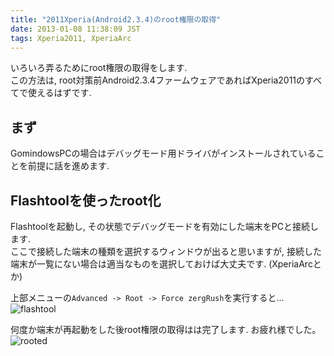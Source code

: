 ```yaml
---
title: "2011Xperia(Android2.3.4)のroot権限の取得"
date: 2013-01-08 11:38:09 JST
tags: Xperia2011, XperiaArc
---
```

いろいろ弄るためにroot権限の取得をします.  
この方法は, root対策前Android2.3.4ファームウェアであればXperia2011のすべてで使えるはずです.

## まず

GomindowsPCの場合はデバッグモード用ドライバがインストールされていることを前提に話を進めます.

## Flashtoolを使ったroot化

Flashtoolを起動し, その状態でデバッグモードを有効にした端末をPCと接続します.  
ここで接続した端末の種類を選択するウィンドウが出ると思いますが, 接続した端末が一覧にない場合は適当なものを選択しておけば大丈夫です. (XperiaArcとか)

上部メニューの`Advanced -> Root -> Force zergRush`を実行すると...  
![flashtool](https://lh5.googleusercontent.com/-erk4RgZS1SM/UZdFbxrieZI/AAAAAAAACJA/dMDl96BkKs8/s640/flashtool.png)


何度か端末が再起動をした後root権限の取得はは完了します. お疲れ様でした。  
![rooted](https://lh6.googleusercontent.com/-AA3TAJaAGC8/UZc__JWurbI/AAAAAAAACIw/W9wj3qjXzJQ/s640/IMG_0518.JPG)
